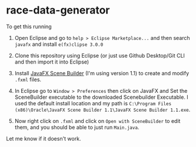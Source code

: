 # race-data-generator
To get this running

1) Open Eclipse and go to `help > Eclipse Marketplace...` and then search `javafx` and install `e(fx)clipse 3.0.0`

2) Clone this repository using Eclipse (or just use Github Desktop/Git CLI and then import it into Eclipse)

3) Install [JavaFX Scene Builder](https://www.oracle.com/technetwork/java/javase/downloads/javafxscenebuilder-1x-archive-2199384.html) (I'm using version 1.1) to create and modify `.fxml` files.

4) In Eclipse go to `Window > Preferences` then click on JavaFX and Set the SceneBuilder executable to the downloaded Scenebuilder Executable. I used the default install location and my path is `C:\Program Files (x86)\Oracle\JavaFX Scene Builder 1.1\JavaFX Scene Builder 1.1.exe`.

5) Now right click on `.fxml` and click on `Open with SceneBuilder` to edit them, and you should be able to just run `Main.java`.

Let me know if it doesn't work.
